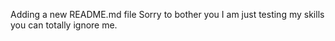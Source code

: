 Adding a new README.md file
Sorry to bother you I am just testing my skills you can totally ignore me.